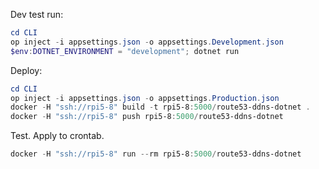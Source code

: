 Dev test run:

```powershell
cd CLI
op inject -i appsettings.json -o appsettings.Development.json
$env:DOTNET_ENVIRONMENT = "development"; dotnet run
```

Deploy:

```powershell
cd CLI
op inject -i appsettings.json -o appsettings.Production.json
docker -H "ssh://rpi5-8" build -t rpi5-8:5000/route53-ddns-dotnet .
docker -H "ssh://rpi5-8" push rpi5-8:5000/route53-ddns-dotnet
```

Test. Apply to crontab.

```powershell
docker -H "ssh://rpi5-8" run --rm rpi5-8:5000/route53-ddns-dotnet
```
